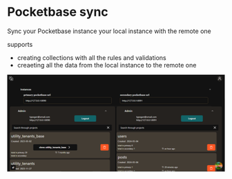 # Pocketbase sync

Sync your Pocketbase instance your local instance with the remote one 

supports 
- creating collections with all the rules and validations
- creaeting all the data from the local instance to the remote one


![sync pockectbase](public/sync.png)
